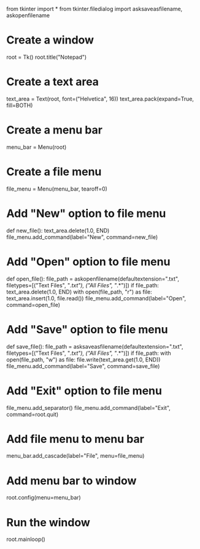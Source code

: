 from tkinter import *
from tkinter.filedialog import asksaveasfilename, askopenfilename

# Create a window
root = Tk()
root.title("Notepad")

# Create a text area
text_area = Text(root, font=("Helvetica", 16))
text_area.pack(expand=True, fill=BOTH)

# Create a menu bar
menu_bar = Menu(root)

# Create a file menu
file_menu = Menu(menu_bar, tearoff=0)

# Add "New" option to file menu
def new_file():
    text_area.delete(1.0, END)
file_menu.add_command(label="New", command=new_file)

# Add "Open" option to file menu
def open_file():
    file_path = askopenfilename(defaultextension=".txt", filetypes=[("Text Files", "*.txt"), ("All Files", "*.*")])
    if file_path:
        text_area.delete(1.0, END)
        with open(file_path, "r") as file:
            text_area.insert(1.0, file.read())
file_menu.add_command(label="Open", command=open_file)

# Add "Save" option to file menu
def save_file():
    file_path = asksaveasfilename(defaultextension=".txt", filetypes=[("Text Files", "*.txt"), ("All Files", "*.*")])
    if file_path:
        with open(file_path, "w") as file:
            file.write(text_area.get(1.0, END))
file_menu.add_command(label="Save", command=save_file)

# Add "Exit" option to file menu
file_menu.add_separator()
file_menu.add_command(label="Exit", command=root.quit)

# Add file menu to menu bar
menu_bar.add_cascade(label="File", menu=file_menu)

# Add menu bar to window
root.config(menu=menu_bar)

# Run the window  
root.mainloop()
